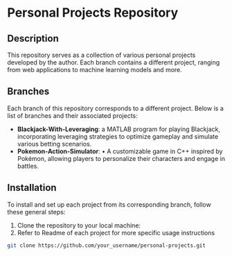 # Personal Projects Repository

## Description
This repository serves as a collection of various personal projects developed by the author. Each branch contains a different project, ranging from web applications to machine learning models and more.

## Branches
Each branch of this repository corresponds to a different project. Below is a list of branches and their associated projects:

- **Blackjack-With-Leveraging**: a MATLAB program for playing Blackjack, incorporating leveraging strategies to optimize gameplay and simulate various betting scenarios.
- **Pokemon-Action-Simulator**: • A customizable game in C++ inspired by Pokémon, allowing players to personalize their characters and engage in battles. 

## Installation
To install and set up each project from its corresponding branch, follow these general steps:
1. Clone the repository to your local machine:
2. Refer to Readme of each project for more specific usage instructions

```bash
git clone https://github.com/your_username/personal-projects.git

